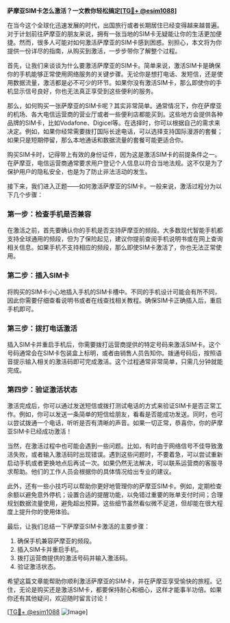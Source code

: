 **萨摩亚SIM卡怎么激活？一文教你轻松搞定[[TG💪+ @esim1088](https://t.me/s/esim1088)]**

在当今这个全球化迅速发展的时代，出国旅行或者长期居住已经变得越来越普遍。对于计划前往萨摩亚的朋友来说，拥有一张当地的SIM卡无疑能让你的生活更加便捷。然而，很多人可能对如何激活萨摩亚的SIM卡感到困惑。别担心，本文将为你提供一份详尽的指南，从购买到激活，一步步带你了解整个过程。

首先，让我们来谈谈为什么要激活萨摩亚的SIM卡。简单来说，激活SIM卡是确保你的手机能够正常使用网络服务的关键步骤。无论你是想打电话、发短信，还是使用数据流量，激活都是必不可少的环节。如果你没有激活SIM卡，那么即使你的手机显示信号良好，你也无法真正享受到这些便利的服务。

那么，如何购买一张萨摩亚的SIM卡呢？其实非常简单。通常情况下，你在萨摩亚的机场、各大电信运营商的营业厅或者一些便利店都能买到。这些地方会提供各种品牌的SIM卡，比如Vodafone、Digicel等。在选择时，你可以根据自己的需求来决定。例如，如果你经常需要拨打国际长途电话，可以选择支持国际漫游的套餐；如果只是短期停留，那么本地通话和数据流量的套餐可能更适合你。

购买SIM卡时，记得带上有效的身份证件，因为这是激活SIM卡的前提条件之一。在萨摩亚，电信运营商通常要求用户登记个人信息以符合当地法规。这不仅是为了保护用户的隐私安全，也是为了防止非法活动的发生。

接下来，我们进入正题——如何激活萨摩亚的SIM卡。一般来说，激活过程分为以下几个步骤：

### **第一步：检查手机是否兼容**
在激活之前，首先要确认你的手机是否支持萨摩亚的频段。大多数现代智能手机都支持全球通用的频段，但为了保险起见，建议你提前查阅手机说明书或在网上查询相关信息。如果手机不支持相应的频段，那么即使SIM卡激活了，你也无法正常使用。

### **第二步：插入SIM卡**
将购买的SIM卡小心地插入手机的SIM卡槽中。不同的手机设计可能会有所不同，因此你需要仔细查看说明书或者在线查找相关教程。确保SIM卡正确插入后，重启手机即可。

### **第三步：拨打电话激活**
插入SIM卡并重启手机后，你需要拨打运营商提供的特定号码来激活SIM卡。这个号码通常会在SIM卡包装盒上标明，或者由销售人员告知你。拨通号码后，按照语音提示输入相关的激活码即可完成激活。这个过程通常非常简单，只需几分钟就能完成。

### **第四步：验证激活状态**
激活完成后，你可以通过发送短信或拨打测试电话的方式来验证SIM卡是否正常工作。例如，你可以发送一条简单的短信给朋友，看看是否能成功发送。同时，也可以尝试拨通一个电话，听听是否有清晰的声音。如果一切正常，恭喜你，你的萨摩亚SIM卡已经成功激活！

当然，在激活过程中也可能会遇到一些问题。比如，有时由于网络信号不佳导致激活失败，或者输入激活码时出现错误。遇到这些问题时，不要着急，可以尝试重新启动手机或者更换地点后再试一次。如果仍然无法解决，可以联系运营商的客服寻求帮助。他们的工作人员会根据你的具体情况给出专业的建议。

此外，还有一些小技巧可以帮助你更好地管理你的萨摩亚SIM卡。例如，定期检查余额以避免意外停机；设置合适的提醒功能，以免错过重要的账单支付时间；合理规划数据流量使用，避免超出预算。这些细节虽然看似微不足道，但却能在很大程度上提升你的使用体验。

最后，让我们总结一下萨摩亚SIM卡激活的主要步骤：
1. 确保手机兼容萨摩亚的频段。
2. 插入SIM卡并重启手机。
3. 拨打运营商提供的激活号码并输入激活码。
4. 验证激活状态。

希望这篇文章能帮助你顺利激活萨摩亚的SIM卡，并在萨摩亚享受愉快的旅程。记住，无论是购买还是激活SIM卡，都要保持耐心和细心，这样才能事半功倍。如果你还有其他疑问，欢迎随时留言讨论！

[[TG💪+ @esim1088](https://t.me/s/esim1088) ![Image](https://i.postimg.cc/4NQfJmqS/Snipaste-2025-05-13-00-14-12.png)]